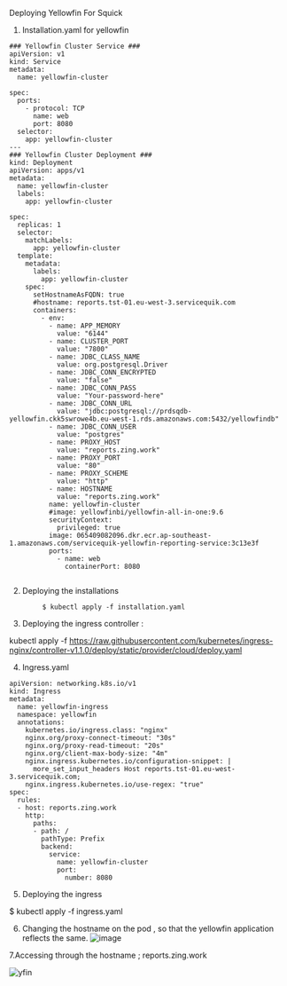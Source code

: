 
Deploying Yellowfin For Squick


1. Installation.yaml for yellowfin

```
### Yellowfin Cluster Service ###
apiVersion: v1
kind: Service
metadata:
  name: yellowfin-cluster
 
spec:
  ports:
    - protocol: TCP
      name: web
      port: 8080
  selector:
    app: yellowfin-cluster
---
### Yellowfin Cluster Deployment ###
kind: Deployment
apiVersion: apps/v1
metadata:
  name: yellowfin-cluster
  labels:
    app: yellowfin-cluster
 
spec:
  replicas: 1
  selector:
    matchLabels:
      app: yellowfin-cluster
  template:
    metadata:
      labels:
        app: yellowfin-cluster
    spec:
      setHostnameAsFQDN: true
      #hostname: reports.tst-01.eu-west-3.servicequik.com
      containers:
        - env:
          - name: APP_MEMORY
            value: "6144"
          - name: CLUSTER_PORT
            value: "7800"
          - name: JDBC_CLASS_NAME
            value: org.postgresql.Driver
          - name: JDBC_CONN_ENCRYPTED
            value: "false"
          - name: JDBC_CONN_PASS
            value: "Your-password-here"
          - name: JDBC_CONN_URL
            value: "jdbc:postgresql://prdsqdb-yellowfin.ckk5swrowe4b.eu-west-1.rds.amazonaws.com:5432/yellowfindb"
          - name: JDBC_CONN_USER
            value: "postgres"
          - name: PROXY_HOST
            value: "reports.zing.work"
          - name: PROXY_PORT
            value: "80"
          - name: PROXY_SCHEME
            value: "http"
          - name: HOSTNAME
            value: "reports.zing.work"
          name: yellowfin-cluster
          #image: yellowfinbi/yellowfin-all-in-one:9.6
          securityContext:
            privileged: true
          image: 065409082096.dkr.ecr.ap-southeast-1.amazonaws.com/servicequik-yellowfin-reporting-service:3c13e3f
          ports:
            - name: web
              containerPort: 8080
    

```
2. Deploying  the installations

            $ kubectl apply -f installation.yaml


3. Deploying the ingress controller :

kubectl apply -f https://raw.githubusercontent.com/kubernetes/ingress-nginx/controller-v1.1.0/deploy/static/provider/cloud/deploy.yaml

4. Ingress.yaml

```
apiVersion: networking.k8s.io/v1
kind: Ingress
metadata:
  name: yellowfin-ingress
  namespace: yellowfin
  annotations:
    kubernetes.io/ingress.class: "nginx"
    nginx.org/proxy-connect-timeout: "30s"
    nginx.org/proxy-read-timeout: "20s"
    nginx.org/client-max-body-size: "4m"
    nginx.ingress.kubernetes.io/configuration-snippet: |
      more_set_input_headers Host reports.tst-01.eu-west-3.servicequik.com;
    nginx.ingress.kubernetes.io/use-regex: "true"
spec:
  rules:
  - host: reports.zing.work
    http:
      paths:
      - path: /
        pathType: Prefix
        backend:
          service:
            name: yellowfin-cluster
            port:
              number: 8080
```

5. Deploying the ingress

$ kubectl apply -f ingress.yaml

6. Changing the hostname on the pod , so that the yellowfin application reflects the same.
![image](https://user-images.githubusercontent.com/86567992/143531617-bd1daef8-73ff-4021-923d-88605bedd799.png)

7.Accessing through the hostname ; reports.zing.work

![yfin](https://user-images.githubusercontent.com/86567992/143531725-aa01b1bc-0ca5-487b-a9e1-88951af8c520.png)

